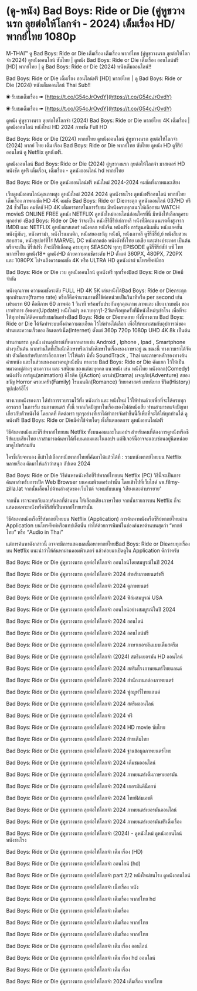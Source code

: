 # (ดู-หนัง) Bad Boys: Ride or Die (คู่หูขวางนรก ลุยต่อให้โลกจำ - 2024) เต็มเรื่อง HD/พากย์ไทย 1080p

M-THAI™ ดู Bad Boys: Ride or Die เต็มเรื่อง เต็มเรื่อง พากย์ไทย (คู่หูขวางนรก ลุยต่อให้โลกจำ 2024) ดูหนังออนไลน์ ซับไทย | ดูหนัง Bad Boys: Ride or Die  เต็มเรื่อง ออนไลน์ฟรี [HD] พากย์ไทย | ดู Bad Boys: Ride or Die (2024) หนังเต็มออนไลน์!!


Bad Boys: Ride or Die เต็มเรื่อง ออนไลน์ฟรี [HD] พากย์ไทย | ดู Bad Boys: Ride or Die (2024) หนังเต็มออนไลน์ Thai Sub!!

◉ รับชมเต็มเรื่อง ➠ [https://t.co/G54cJrOvdY](https://t.co/G54cJrOvdY)

◉ รับชมเต็มเรื่อง ➠ [https://t.co/G54cJrOvdY](https://t.co/G54cJrOvdY)


ดูหนัง คู่หูขวางนรก ลุยต่อให้โลกจำ (2024) Bad Boys: Ride or Die พากย์ไทย 4K เต็มเรื่อง | ดูหนังออนไลน์ หนังใหม่ HD 2024 ภาพชัด Full HD


Bad Boys: Ride or Die (2024) พากย์ไทย ดูหนังออนไลน์ คู่หูขวางนรก ลุยต่อให้โลกจำ (2024) พากย์ ไทย เต็ม เรื่อง Bad Boys: Ride or Die  พากย์ไทย ซับไทย ดูหนัง HD ดูซีรีย์ออนไลน์ ดู Netflix ดูหนังฟรี.


ดูหนังออนไลน์ Bad Boys: Ride or Die (2024) คู่หูขวางนรก ลุยต่อให้โลกจำ มาสเตอร์ HD หนังชัด ดูฟรี เต็มเรื่อง, เต็มเรื่อง - ดูหนังออนไลน์ hd พากย์ไทย


Bad Boys: Ride or Die ดูหนังออนไลน์ฟรี หนังใหม่ 2024-2024 คมชัดทั้งภาพและเสียง


เว็บดูหนังออนไลน์คุณภาพสูง ดูหนังใหม่ 2024 2024 ดูหนังชนโรง ดูหนังฟรีออนไลน์ พากย์ไทย เต็มเรื่อง ภาพคมชัด HD 4K คมชัด Bad Boys: Ride or Dieกระตุก ดูหนังออนไลน์ 037HD ฟรี 24
ชั่วชั่โมง คมชัดชั HD 4K เต็มอรรถรสในการรับชม มีหนังครบทุกแนวให้เลือกชม WATCH movieS ONLINE FREE ดูหนัง NETFLIX ดูหนังใหม่ออนไลน์ก่อนใครที่นี่ มีหนังให้เลือกดูครบทุกอย่าย่ งBad Boys: Ride or Die
ว่าจะเป็น หนังซีรีซีรีย์เย์กาหลี หนังที่มีคะแนนเรตติ้งสูงจาก IMDB และ NETFLIX ดูหนังมาสเตอร์ หนังตลก หนังจีน หนังฝรั่ง การ์ตูนอนิเมชั่น หนังแอคชั่น หนังบู๊มันๆ, หนังดราม่า, หนังโรแมนติก,
หนังสยองขวัญ หนังผี, หนังเกาหลี ดูซีรี่ซีรี่ย์,ย์ หนังสืบสวนสอบสวน, หนังซุเปอร์ฮีโร่ MARVEL DC หนังภาคต่อ หนังดังทั้งไทย เอเชีย และต่างประเทศ เป็นต้น หรือจะเป็น ซีรี่ส์ฝรั่ง ก็จะมีให้เลือกดู
ครบทุกทุ SEASON ทุกทุ EPISODE ดูซีรี่ซีรี่ย์ซัย์ บซั ไทย พากษ์ไทย ดูหนัง18+ ดูหนังHD ด้วยความคมชัดระดับ HD ตั้งแต่ 360PX, 480PX, 720PX และ 1080PX ไปจนถึงความคมชัด 4K หรือ ULTRA HD
ดูหนังผ่าผ่ นโทรศัพท์มือถ


Bad Boys: Ride or Die เวบ ดูหนังออนไลน์ ดูหนังฟรี ทุกเรื่องBad Boys: Ride or Dieมีจำกัด


หนังคุณภาพ ความคมชัดระดับ FULL HD 4K 5K เล่นหนังได้Bad Boys: Ride or Dieกระตุกทุกเฟรมเรท(frame rate) หรือก็คือจำนวนภาพที่ใช้ต่อหน่วยเป็นวินาทีหรือ per second เช่น เฟรมเรท 60 คือมีภาพ 60 ภาพต่อ 1 วินาที พร้อมรับประกันทุกคุณภาพ ภาพและ เสียง เวบหนัง ของเราทำการ อัพเดท(Update) หนังใหม่ๆ ลงเวบทุกๆ1-2วันหรือทุกครั้งที่มีหนังใหม่ๆเข้าโรง เพื่อที่จะให้ทุกท่านได้ติดตามรับชมกันอย่างBad Boys: Ride or Dieขาดสาย ทั้งนี้ทางเวบ Bad Boys: Ride or Die ได้จัดทำระบบตั้งค่าความละเอียด ไว้ให้ท่านได้เลือก เพื่อให้เหมาะสมกับอุปการณ์ของท่านและความเร็วของ อินเตอร์เน็ต(Internet) ตั้งแต่ 360p 720p 1080p UHD 4K 8k เป็นต้น


ท่านสามารถ ดูหนัง ผ่านอุปกรณ์ที่หลากหลายเช่น Android , Iphone , Ipad , Smartphone ต่างๆเป็นต้น หากท่านใดที่เป็นนักศึกษาหรือกำลังศึกษาในเรื่องของภาษาอยู่ ณ ขณะนี้ ทางเวบเราได้จัดทำ ตัวเลือกสำหรับการเลือกภาษา ไว้ให้แล้ว มีทั้ง SoundTrack , Thai และภาษาหลักของทางต้นค่ายหนัง และในส่วนของหมวดหมู่หนังนั้น ทางเวบ Bad Boys: Ride or Die คัดแยก ไว้ให้เป็นหมวดหมู่ต่างๆ ตามความ และ รสนิยม ของแต่ละบุคคล แนวหนัง เช่น หนังไทย หนังตลก(Comedy) หนังฝรั่ง การ์ตูน(animation) อิโรติค บู๊(Action) ดราม่า(Drama) ผจญภัย(Adventure) สยองขวัญ Horror ครอบครัว(Family) โรแมนติก(Romance) วิทยาศาสตร์ เทพนิยาย ชีวิต(History) ซุปเปอร์ฮีโร่


ทางเวบหนังของเรา ได้ทำการรวบรวมไว้ทั้ง หนังเก่า และ หนังใหม่ ไว้ให้ท่านด้วยเพื่อที่จะได้ครบทุกอรรถรส ในการรับ ชมภาพยนตร์ ทั้งนี้ หากเกิดปัญหาในเรื่องของไฟล์หนังเสีย ท่านสามารถแจ้งปัญหา เกี่ยวกับตัวหนังได้ โดยกดที่ ติดต่อเรา ทุกๆอย่างที่เราได้ทำการจัดทำขึ้นนี้ก็เพื่อที่จะได้ให้ทุกท่านได้ ดูหนังฟรี Bad Boys: Ride or Dieมีค่าใช้จ่ายใดๆ ทั้งสิ้นตลอดการ ดูหนังออนไลน์ฟรี


วิธีค้นหาหนังและซีรีส์พากย์ไทยบน Netflix ทั้งบนคอมและในแอปฯ
สำหรับคนที่ต้องการดูหนังหรือซีรีส์แบบเสียงไทย เราสามารถค้นหาได้ทั้งบนคอมและในแอปฯ แต่ฟีเจอร์นี้อาจจะแอบซ่อนอยู่นิดหน่อย มาดูไปพร้อมกัน

ใครขี้เกียจหาเอง ก็เข้าไปเลือกหนังพากย์ไทยที่คัดมาให้แล้วได้ที่ : รวมหนังพากย์ไทยบน Netflix หลายเรื่อง คัดมาให้แล้วว่าสนุก อัปเดต 2024


Bad Boys: Ride or Die วิธีค้นหาหนังหรือซีรีส์พากย์ไทยบน Netflix (PC)
วิธีนี้จะเป็นการค้นหาสำหรับการเปิด Web Browser บนคอมพิวเตอร์เท่านั้น โดยเข้าไปที่เว็บไซต์ vx.filmy-zilla.lat จากนั้นเลื่อนไปด้านล่างสุดของเว็บไซต์ จะพบกับบเมนู ‘เสียงและคำบรรยาย’

จากนั้น เราจะพบกับแถบค้นหาที่ด้านบน ให้เลือกเสียงภาษาไทย จากนั้นรายการบน Netflix ก็จะแสดงเฉพาะหนังหรือซีรีส์ที่เป็นพากย์ไทยเท่านั้น

วิธีค้นหาหนังหรือซีรีส์พากย์ไทยบน Netflix (Application)
การค้นหาหนังหรือซีรีย์พากย์ไทยผ่าน Application บนโทรศัพท์หรือแทปเล็ตนั้น ทำได้ด้วยการพิมพ์ในช่องค้นหาด้านบนสุดว่า “พากย์ไทย” หรือ “Audio in Thai”

แต่การค้นหาดังกล่าวนี้ อาจจะมีการแสดงผลเนื้อหาพากย์ไทยBad Boys: Ride or Dieครบทุกเรื่องบน Netflix แนะนำว่าให้ค้นหาผ่านคอมพิวเตอร์ แล้วค่อยมาเปิดดูใน Application ดีกว่าครับ


Bad Boys: Ride or Die คู่หูขวางนรก ลุยต่อให้โลกจำ ออนไลน์โดยสมบูรณ์ในปี 2024

Bad Boys: Ride or Die คู่หูขวางนรก ลุยต่อให้โลกจำ 2024 สำหรับภาพยนตร์ฟรี

Bad Boys: Ride or Die คู่หูขวางนรก ลุยต่อให้โลกจำ 2024 ดูภาพยนตร์

Bad Boys: Ride or Die คู่หูขวางนรก ลุยต่อให้โลกจำ 2024 ฟิล์มสมบูรณ์ USA

Bad Boys: Ride or Die คู่หูขวางนรก ลุยต่อให้โลกจำ ออนไลน์อย่างสมบูรณ์ในปี 2024

Bad Boys: Ride or Die คู่หูขวางนรก ลุยต่อให้โลกจำ 2024 ออนไลน์

Bad Boys: Ride or Die คู่หูขวางนรก ลุยต่อให้โลกจำ 2024 ออนไลน์ฟรี

Bad Boys: Ride or Die คู่หูขวางนรก ลุยต่อให้โลกจำ 2024 ภาษาเยอรมันแบบเต็มสตรีม

Bad Boys: Ride or Die คู่หูขวางนรก ลุยต่อให้โลกจำ (2024) สตรีมเยอรมัน HD ออนไลน์

Bad Boys: Ride or Die คู่หูขวางนรก ลุยต่อให้โลกจำ 2024 สตรีมโรงภาพยนตร์ไทยแลนด์

Bad Boys: Ride or Die คู่หูขวางนรก ลุยต่อให้โลกจำ 2024 สํานักงานกล่องภาพยนตร์

Bad Boys: Ride or Die คู่หูขวางนรก ลุยต่อให้โลกจำ 2024 ฟูลมูฟวี่ไทยแลนด์

Bad Boys: Ride or Die คู่หูขวางนรก ลุยต่อให้โลกจำ 2024 สตรีมออนไลน์

Bad Boys: Ride or Die คู่หูขวางนรก ลุยต่อให้โลกจำ 2024 ฟรี

Bad Boys: Ride or Die คู่หูขวางนรก ลุยต่อให้โลกจำ 2024 HD movie ซับไทย

Bad Boys: Ride or Die คู่หูขวางนรก ลุยต่อให้โลกจำ 2024 ย้ายเต็มไทย

Bad Boys: Ride or Die คู่หูขวางนรก ลุยต่อให้โลกจำ 2024 ฐานข้อมูลภาพยนตร์ไทย

Bad Boys: Ride or Die คู่หูขวางนรก ลุยต่อให้โลกจำ 2024 เต็มชมออนไลน์

Bad Boys: Ride or Die คู่หูขวางนรก ลุยต่อให้โลกจำ 2024 ภาพยนตร์เต็มภาษาเยอรมัน

Bad Boys: Ride or Die คู่หูขวางนรก ลุยต่อให้โลกจำ 2024 เยอรมันคิน็อกซ์

Bad Boys: Ride or Die คู่หูขวางนรก ลุยต่อให้โลกจำ 2024 ไทยฟิล์มเอชดี

Bad Boys: Ride or Die คู่หูขวางนรก ลุยต่อให้โลกจำ 2024 ภาพยนตร์เยอรมันออนไลน์

Bad Boys: Ride or Die คู่หูขวางนรก ลุยต่อให้โลกจำ 2024 ภาพยนตร์เยอรมันฟรีเต็มเรื่อง

Bad Boys: Ride or Die คู่หูขวางนรก ลุยต่อให้โลกจำ (2024) - ดูหนังใหม่ ดูหนังออนไลน์ หนังชนโรง

Bad Boys: Ride or Die คู่หูขวางนรก ลุยต่อให้โลกจำ เต็ม เรื่อง (HD)

Bad Boys: Ride or Die คู่หูขวางนรก ลุยต่อให้โลกจำ ออนไลน์ (hd)

Bad Boys: Ride or Die คู่หูขวางนรก ลุยต่อให้โลกจำ part 2/2 หนังใหม่ชนโรง ดูหนังออนไลน์

Bad Boys: Ride or Die คู่หูขวางนรก ลุยต่อให้โลกจำ เนื้อเรื่อง หนัง

Bad Boys: Ride or Die คู่หูขวางนรก ลุยต่อให้โลกจำ เต็มเรื่อง พากย์ไทย hd

Bad Boys: Ride or Die คู่หูขวางนรก ลุยต่อให้โลกจำ เต็มเรื่อง

Bad Boys: Ride or Die คู่หูขวางนรก ลุยต่อให้โลกจำ เต็มเรื่อง พากย์ไทย

Bad Boys: Ride or Die คู่หูขวางนรก ลุยต่อให้โลกจำ เต็มเรื่อง พากย์ไทย

Bad Boys: Ride or Die คู่หูขวางนรก ลุยต่อให้โลกจำ เต็ม เรื่อง ออนไลน์

Bad Boys: Ride or Die คู่หูขวางนรก ลุยต่อให้โลกจำ เต็ม เรื่อง hd ออนไลน์

Bad Boys: Ride or Die คู่หูขวางนรก ลุยต่อให้โลกจำ เต็ม เรื่อง

Bad Boys: Ride or Die คู่หูขวางนรก ลุยต่อให้โลกจำ 2024 เต็มเรื่อง พากย์ไทย
